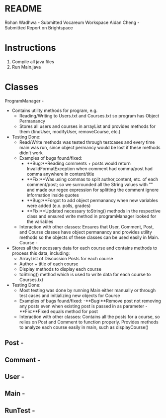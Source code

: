 # README
Rohan Wadhwa - Submitted Vocareum Workspace
Aidan Cheng - Submitted Report on Brightspace

# Instructions
1. Compile all java files
2. Run Main.java
# Classes 
ProgramManager - 
- Contains utility methods for program, e.g.
    - Reading/Writing to Users.txt and Courses.txt so program has Object Permanancy
    - Stores all users and courses in arrayList and provides methods for them (findUser, modifyUser, removeCourse, etc.)
- Testing Done:
    - Read/Write methods was tested through testcases and every time main was run, since object permancy would be lost if these methods didn't work
    - Examples of bugs found/fixed:
        - **Bug:**Reading comments + posts would return InvalidFormatException when comment had comma/post had comma anywhere in content/title
        - **Fix:**Was using commas to split author,content, etc. of each comment/post; so we surrounded all the String values with "" and made our regex expression for splitting the comment ignore information inside quotes
        - **Bug:**Forgot to add object permanancy when new variables were added (e.x. polls, grades)
        - **Fix:**Updated necessary toString() methods in the respective class and ensured write method in programManager looked for the variables
    - Interaction with other classes: Ensures that User, Comment, Post, and Course classes have object permanancy and provides utility methods so the objects of these classes can be used easily in Main.
Course  - 
- Stores all the necessary data for each course and contains methods to process this data, including:
    - ArrayList of Discussion Posts for each course
    - Author + title of each course
    - Display methods to display each course
    - toString() method which is used to write data for each course to Courses.txt
- Testing Done:
    - Most testing was done by running Main either manually or through test cases and initializing new objects for Course
    - Examples of bugs found/fixed:
        -**Bug:**Remove post not removing any posts even when existing post is passed in as parameter
        -**Fix:**Fixed equals method for post
    - Interaction with other classes: Contains all the posts for a course, so relies on Post and Comment to function properly. Provides methods to analyze each course easily in main, such as displayCourse()

Post - 
-

Comment - 
-

User - 
-

Main -
-

RunTest -
-
